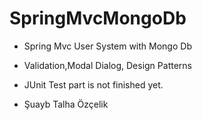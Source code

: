 # SpringMvcMongoDb
- Spring Mvc User System with Mongo Db 
- Validation,Modal Dialog, Design Patterns
- JUnit Test part is not finished yet.

- Şuayb Talha Özçelik
